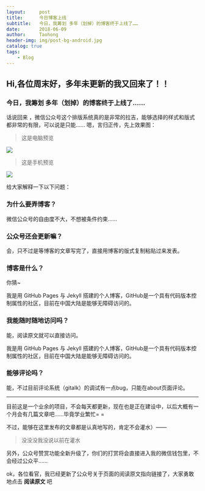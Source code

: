 ```yaml
---
layout:     post
title:      今日博客上线
subtitle:   今日，我筹划 多年（划掉）的博客终于上线了……
date:       2018-06-09
author:     Taohong
header-img: img/post-bg-android.jpg
catalog: true
tags:
    - Blog
---
```


## Hi,各位周末好，多年未更新的我又回来了！！

### 今日，我筹划 多年（划掉）的博客终于上线了……

话说回来 ，微信公众号这个排版系统真的是非常的拉吉，能够选择的样式和版式都非常的有限，可以说是只能……
嗯，言归正传，先上效果图：
>这是电脑预览

![](img/blog-pc.jpg)

>这是手机预览

![](img/bolg-mob.jpg)


给大家解释一下以下问题：



### 为什么要弄博客？
微信公众号的自由度不大，不想被条件约束……

### 公众号还会更新嘛？
会，只不过是等博客的文章写完了，直接用博客的版式复制粘贴过来发表。

### 博客是什么？
你猜~

我是用 GitHub Pages 与 Jekyll 搭建的个人博客，GitHub是一个具有代码版本控制属性的社区，目前在中国大陆是能够无障碍访问的。

### 我能随时随地访问吗？
能，阅读原文就可以直接访问。

我是用 GitHub Pages 与 Jekyll 搭建的个人博客，GitHub是一个具有代码版本控制属性的社区，目前在中国大陆是能够无障碍访问的。

### 能够评论吗？
能，不过目前评论系统（gitalk）的调试有一点bug，只能在about页面评论。

---
目前这是一个业余的项目，不会每天都更新，现在也是正在建设中，以后大概有一个月会有几篇文章吧……毕竟学业繁忙= =

不过，能够在这里发布的文章都是认真地写的，肯定不会灌水）——

>没没没我没说以前在灌水

另外，公众号赞赏功能全新升级了，你们的打赏将会直接进入我的微信钱包里，不会经过公众平……

ok，各位看官，我已经更新了公众号关于页面的阅读原文指向链接了，大家勇敢地点击 **阅读原文** 吧
